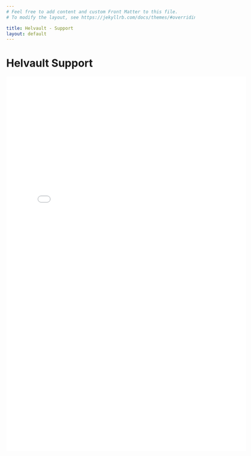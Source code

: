 ```yaml
---
# Feel free to add content and custom Front Matter to this file.
# To modify the layout, see https://jekyllrb.com/docs/themes/#overriding-theme-defaults

title: Helvault - Support
layout: default
---
```

<html>
	<head><link rel="stylesheet" href="style.css"></head>
</html>

# Helvault Support
<html>
	<body>
		<iframe 
		src="{{site.helvault_support_form}}"
		width="640"
		height="1000" 
		frameborder="0" 
		marginheight="0" 
		marginwidth="0">
			Loading…
		</iframe>
	</body>
</html>